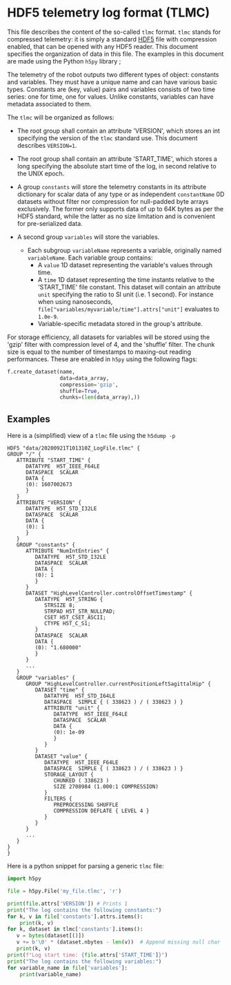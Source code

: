 HDF5 telemetry log format (TLMC)
================================

This file describes the content of the so-called `tlmc` format. `tlmc` stands for compressed telemetry: it is simply a standard [HDF5](https://portal.hdfgroup.org/display/HDF5/Introduction+to+HDF5) file with compression enabled, that can be opened with any HDF5 reader. This document specifies the organization of data in this file. The examples in this document are made using the Python `h5py` library ;

The telemetry of the robot outputs two different types of object: constants and variables. They must have a unique name and can have various basic types. Constants are (key, value) pairs and variables consists of two time series: one for time, one for values. Unlike constants, variables can have metadata associated to them.

The `tlmc` will be organized as follows:

 - The root group shall contain an attribute 'VERSION', which stores an int specifying the version of the `tlmc` standard use. This document describes `VERSION=1`.

 - The root group shall contain an attribute 'START_TIME', which stores a long specifying the absolute start time of the log, in second relative to the UNIX epoch.

 - A group `constants` will store the telemetry constants in its attribute dictionary for scalar data of any type or as independent `constantName` 0D datasets without filter nor compression for null-padded byte arrays exclusively. The former only supports data of up to 64K bytes as per the HDF5 standard, while the latter as no size limitation and is convenient for pre-serialized data.

 - A second group `variables` will store the variables.
    - Each subgroup `variableName` represents a variable, originally named `variableName`. Each variable group contains:
        - A `value` 1D dataset representing the variable's values through time.
        - A `time` 1D dataset representing the time instants relative to the 'START_TIME' file constant. This dataset will contain an attribute `unit` specifying the ratio to SI unit (i.e. 1 second). For instance when using nanoseconds, `file["variables/myvariable/time"].attrs["unit"]` evaluates to `1.0e-9`.
        - Variable-specific metadata stored in the group's attribute.

For storage efficiency, all datasets for variables will be stored using the 'gzip' filter with compression level of 4, and the 'shuffle' filter. The chunk size is equal to the number of timestamps to maxing-out reading performances. These are enabled in `h5py` using the following flags:

```python
f.create_dataset(name,
                 data=data_array,
                 compression='gzip',
                 shuffle=True,
                 chunks=(len(data_array),))
```

## Examples

Here is a (simplified) view of a `tlmc` file using the `h5dump -p`

```
HDF5 "data/20200921T101310Z_LogFile.tlmc" {
GROUP "/" {
   ATTRIBUTE "START_TIME" {
      DATATYPE  H5T_IEEE_F64LE
      DATASPACE  SCALAR
      DATA {
      (0): 1607002673
      }
   }
   ATTRIBUTE "VERSION" {
      DATATYPE  H5T_STD_I32LE
      DATASPACE  SCALAR
      DATA {
      (0): 1
      }
   }
   GROUP "constants" {
      ATTRIBUTE "NumIntEntries" {
         DATATYPE  H5T_STD_I32LE
         DATASPACE  SCALAR
         DATA {
         (0): 1
         }
      }
      DATASET "HighLevelController.controlOffsetTimestamp" {
         DATATYPE  H5T_STRING {
            STRSIZE 8;
            STRPAD H5T_STR_NULLPAD;
            CSET H5T_CSET_ASCII;
            CTYPE H5T_C_S1;
         }
         DATASPACE  SCALAR
         DATA {
         (0): "1.680000"
         }
      }
      ...
   }
   GROUP "variables" {
      GROUP "HighLevelController.currentPositionLeftSagittalHip" {
         DATASET "time" {
            DATATYPE  H5T_STD_I64LE
            DATASPACE  SIMPLE { ( 338623 ) / ( 338623 ) }
            ATTRIBUTE "unit" {
               DATATYPE  H5T_IEEE_F64LE
               DATASPACE  SCALAR
               DATA {
               (0): 1e-09
               }
            }
         }
         DATASET "value" {
            DATATYPE  H5T_IEEE_F64LE
            DATASPACE  SIMPLE { ( 338623 ) / ( 338623 ) }
            STORAGE_LAYOUT {
               CHUNKED ( 338623 )
               SIZE 2708984 (1.000:1 COMPRESSION)
            }
            FILTERS {
               PREPROCESSING SHUFFLE
               COMPRESSION DEFLATE { LEVEL 4 }
            }
         }
      }
      ...
   }
}
}
```

Here is a python snippet for parsing a generic `tlmc` file:

```python
import h5py

file = h5py.File('my_file.tlmc', 'r')

print(file.attrs['VERSION']) # Prints 1
print("The log contains the following constants:")
for k, v in file['constants'].attrs.items():
    print(k, v)
for k, dataset in tlmc['constants'].items():
   v = bytes(dataset[()])
   v += b'\0' * (dataset.nbytes - len(v))  # Append missing null char '\0' at end
   print(k, v)
print(f"Log start time: {file.attrs['START_TIME']}")
print("The log contains the following variables:")
for variable_name in file['variables']:
    print(variable_name)
```
